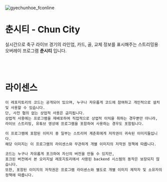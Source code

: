 ![gyechunhoe_fconline](https://github.com/user-attachments/assets/5c659ac8-deaf-484b-ad0c-8e63673457b5)
  
# 춘시티 - Chun City 

실시간으로 축구 라이브 경기의 라인업, 카드, 골, 교체 정보를 표시해주는 스트리밍용 오버레이 프로그램 **춘시티** 입니다. 
  
<br><br>  
  
# 라이센스  

```
이 레포지토리의 코드는 공개되어 있으며, 누구나 자유롭게 코드에 참여하고 개인적으로 설치 및 사용할 수 있습니다.   
단, 사전 협의 없는 상업적 사용은 금지됩니다.   
상업적 사용에는 프로그램을 재배포하여 직접적으로 상업적 이익을 취하는 경우뿐만 아니라, 라이브 스트리밍, 유튜브 영상에 프로그램을 포함하여 사용하는 경우도 포함됩니다.  
  
이 프로그램에 포함된 이미지 중 일부는 스트리머 계춘회에게 저작권이 귀속된 이미지들입니다.   
해당 이미지는 이 프로그램의 라이센스와 무관하게 개별 이미지의 저작권 정책에 따릅니다.   
  
코드는 누구나 자유롭게 포크하여 자신의 버전을 만들 수 있지만,   
포크된 버전에서 본 오리지널 레포지토리에서 사용된 backend 시스템의 동작은 보장되지 않습니다.   
또한, 포함된 이미지의 저작권은 프로그램 라이센스와 별도로 개별 이미지 제작자 및 소유자의 정책에 따릅니다.
```

